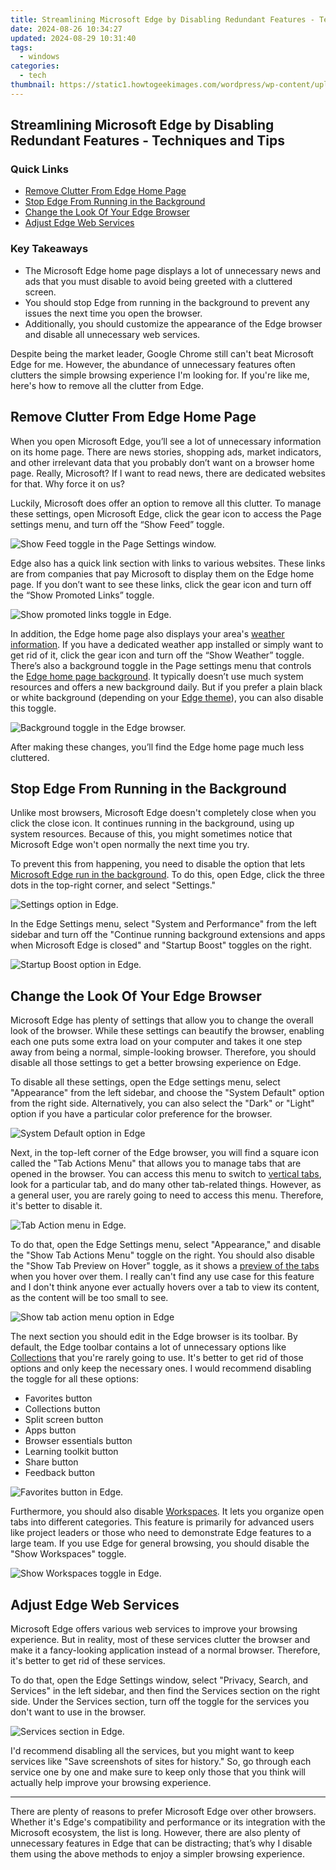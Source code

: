 ```yaml
---
title: Streamlining Microsoft Edge by Disabling Redundant Features - Techniques and Tips
date: 2024-08-26 10:34:27
updated: 2024-08-29 10:31:40
tags:
  - windows
categories:
  - tech
thumbnail: https://static1.howtogeekimages.com/wordpress/wp-content/uploads/2024/07/a-laptop-with-microsoft-edge-and-some-boxes-with-edge-s-logo.jpg
---
```


## Streamlining Microsoft Edge by Disabling Redundant Features - Techniques and Tips

### Quick Links

* [Remove Clutter From Edge Home Page](https://win-howtos.techidaily.com/troubleshoot-your-airpods-on-windows-11-guide-updated/)
* [Stop Edge From Running in the Background](https://sound-optimizing.techidaily.com/updated-2024-approved-leading-platforms-for-seamless-mp3-refinement-and-cutting/)
* [Change the Look Of Your Edge Browser](https://screen-sharing-recording.techidaily.com/top-5-cost-effective-video-editing-software-for-gamers-for-2024/)
* [Adjust Edge Web Services](https://buynow-marvelous.techidaily.com/navigating-the-pre-owned-ipad-market-a-buyers-top-five-guide/)

### Key Takeaways

* The Microsoft Edge home page displays a lot of unnecessary news and ads that you must disable to avoid being greeted with a cluttered screen.
* You should stop Edge from running in the background to prevent any issues the next time you open the browser.
* Additionally, you should customize the appearance of the Edge browser and disable all unnecessary web services.

 Despite being the market leader, Google Chrome still can't beat Microsoft Edge for me. However, the abundance of unnecessary features often clutters the simple browsing experience I'm looking for. If you're like me, here's how to remove all the clutter from Edge.

##  Remove Clutter From Edge Home Page

 When you open Microsoft Edge, you’ll see a lot of unnecessary information on its home page. There are news stories, shopping ads, market indicators, and other irrelevant data that you probably don’t want on a browser home page. Really, Microsoft? If I want to read news, there are dedicated websites for that. Why force it on us?

 Luckily, Microsoft does offer an option to remove all this clutter. To manage these settings, open Microsoft Edge, click the gear icon to access the Page settings menu, and turn off the “Show Feed” toggle.

![Show Feed toggle in the Page Settings window.](https://static1.howtogeekimages.com/wordpress/wp-content/uploads/2024/07/show-feed-toggle-in-the-page-settings-window.jpg) 

 Edge also has a quick link section with links to various websites. These links are from companies that pay Microsoft to display them on the Edge home page. If you don’t want to see these links, click the gear icon and turn off the “Show Promoted Links” toggle.

![Show promoted links toggle in Edge.](https://static1.howtogeekimages.com/wordpress/wp-content/uploads/2024/07/show-promoted-links-toggle-in-edge.jpg) 

 In addition, the Edge home page also displays your area's [weather information](https://android-transfer.techidaily.com/how-to-transfer-data-from-vivo-t2-pro-5g-to-any-ios-devices-drfone-by-drfone-transfer-from-android-transfer-from-android/). If you have a dedicated weather app installed or simply want to get rid of it, click the gear icon and turn off the “Show Weather” toggle. There’s also a background toggle in the Page settings menu that controls the [Edge home page background](https://some-knowledge.techidaily.com/new-full-spectrum-kinetic-assessment/). It typically doesn’t use much system resources and offers a new background daily. But if you prefer a plain black or white background (depending on your [Edge theme](https://extra-hints.techidaily.com/2024-approved-a-top-10-curated-list-of-superior-vector-portals/)), you can also disable this toggle.

![Background toggle in the Edge browser.](https://static1.howtogeekimages.com/wordpress/wp-content/uploads/2024/07/background-toggle-in-the-edge-browser.jpg) 

 After making these changes, you’ll find the Edge home page much less cluttered.

##  Stop Edge From Running in the Background

 Unlike most browsers, Microsoft Edge doesn't completely close when you click the close icon. It continues running in the background, using up system resources. Because of this, you might sometimes notice that Microsoft Edge won't open normally the next time you try.

 To prevent this from happening, you need to disable the option that lets [Microsoft Edge run in the background](https://screen-sharing-recording.techidaily.com/updated-in-2024-obs-studio-excellence-the-top-5-editing-strategies/). To do this, open Edge, click the three dots in the top-right corner, and select "Settings."

![Settings option in Edge.](https://static1.howtogeekimages.com/wordpress/wp-content/uploads/2024/07/settings-option-in-edge.jpg) 

 In the Edge Settings menu, select "System and Performance" from the left sidebar and turn off the "Continue running background extensions and apps when Microsoft Edge is closed" and "Startup Boost" toggles on the right.

![Startup Boost option in Edge.](https://static1.howtogeekimages.com/wordpress/wp-content/uploads/2024/07/startup-boost-option-in-edge.jpg) 

##  Change the Look Of Your Edge Browser

 Microsoft Edge has plenty of settings that allow you to change the overall look of the browser. While these settings can beautify the browser, enabling each one puts some extra load on your computer and takes it one step away from being a normal, simple-looking browser. Therefore, you should disable all those settings to get a better browsing experience on Edge.

 To disable all these settings, open the Edge settings menu, select "Appearance" from the left sidebar, and choose the "System Default" option from the right side. Alternatively, you can also select the "Dark" or "Light" option if you have a particular color preference for the browser.

![System Default option in Edge](https://static1.howtogeekimages.com/wordpress/wp-content/uploads/2024/07/system-default-option-in-edge.jpg) 

 Next, in the top-left corner of the Edge browser, you will find a square icon called the "Tab Actions Menu" that allows you to manage tabs that are opened in the browser. You can access this menu to switch to [vertical tabs](https://youtube-sure.techidaily.com/n-2024-best-8-youtube-editing-software-for-linux/), look for a particular tab, and do many other tab-related things. However, as a general user, you are rarely going to need to access this menu. Therefore, it's better to disable it.

![Tab Action menu in Edge.](https://static1.howtogeekimages.com/wordpress/wp-content/uploads/2024/07/tab-action-menu-in-edge.jpg) 

 To do that, open the Edge Settings menu, select "Appearance," and disable the "Show Tab Actions Menu" toggle on the right. You should also disable the "Show Tab Preview on Hover" toggle, as it shows a [preview of the tabs](https://remote-screen-capture.techidaily.com/the-evolution-of-video-capturing-insights-into-the-latest-apeaksoft-software/) when you hover over them. I really can't find any use case for this feature and I don't think anyone ever actually hovers over a tab to view its content, as the content will be too small to see.

![Show tab action menu option in Edge](https://static1.howtogeekimages.com/wordpress/wp-content/uploads/2024/07/show-tab-action-menu-option-in-edge.jpg) 

 The next section you should edit in the Edge browser is its toolbar. By default, the Edge toolbar contains a lot of unnecessary options like [Collections](https://twitter-videos.techidaily.com/updated-in-2024-how-to-deafen-silent-tweets-impact/) that you're rarely going to use. It's better to get rid of those options and only keep the necessary ones. I would recommend disabling the toggle for all these options:

* Favorites button
* Collections button
* Split screen button
* Apps button
* Browser essentials button
* Learning toolkit button
* Share button
* Feedback button

![Favorites button in Edge.](https://static1.howtogeekimages.com/wordpress/wp-content/uploads/2024/07/favorites-button-in-edge.jpg) 

 Furthermore, you should also disable [Workspaces](https://extra-approaches.techidaily.com/2024-approved-smooth-sailing-with-kinemaster-in-film-edits/). It lets you organize open tabs into different categories. This feature is primarily for advanced users like project leaders or those who need to demonstrate Edge features to a large team. If you use Edge for general browsing, you should disable the "Show Workspaces" toggle.

![Show Workspaces toggle in Edge.](https://static1.howtogeekimages.com/wordpress/wp-content/uploads/2024/07/show-workspaces-toggle-in-edge.jpg) 

##  Adjust Edge Web Services

 Microsoft Edge offers various web services to improve your browsing experience. But in reality, most of these services clutter the browser and make it a fancy-looking application instead of a normal browser. Therefore, it's better to get rid of these services.

 To do that, open the Edge Settings window, select "Privacy, Search, and Services" in the left sidebar, and then find the Services section on the right side. Under the Services section, turn off the toggle for the services you don't want to use in the browser.

![Services section in Edge.](https://static1.howtogeekimages.com/wordpress/wp-content/uploads/2024/07/services-section-in-edge.jpg) 

 I'd recommend disabling all the services, but you might want to keep services like "Save screenshots of sites for history." So, go through each service one by one and make sure to keep only those that you think will actually help improve your browsing experience.

---

 There are plenty of reasons to prefer Microsoft Edge over other browsers. Whether it's Edge's compatibility and performance or its integration with the Microsoft ecosystem, the list is long. However, there are also plenty of unnecessary features in Edge that can be distracting; that’s why I disable them using the above methods to enjoy a simpler browsing experience.

<ins class="adsbygoogle"
     style="display:block"
     data-ad-format="autorelaxed"
     data-ad-client="ca-pub-7571918770474297"
     data-ad-slot="1223367746"></ins>



<ins class="adsbygoogle"
     style="display:block"
     data-ad-client="ca-pub-7571918770474297"
     data-ad-slot="8358498916"
     data-ad-format="auto"
     data-full-width-responsive="true"></ins>
